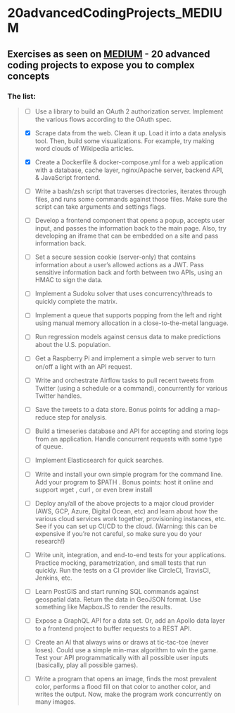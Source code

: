# 20advancedCodingProjects_MEDIUM
## Exercises as seen on [MEDIUM](https://medium.com/developer-purpose/20-advanced-coding-projects-to-expose-you-to-complex-concepts-1c8924490007) - 20 advanced coding projects to expose you to complex concepts

### The list:

> - [ ] Use a library to build an OAuth 2 authorization server. Implement the various flows according to the OAuth spec.
> - [x] Scrape data from the web. Clean it up. Load it into a data analysis tool. Then, build some visualizations. For example, try making word clouds of Wikipedia articles.
>
> - [x] Create a Dockerfile & docker-compose.yml for a web application with a database, cache layer, nginx/Apache server, backend API, & JavaScript frontend.
>
> - [ ] Write a bash/zsh script that traverses directories, iterates through files, and runs some commands against those files. Make sure the script can take arguments and settings flags.
>
> - [ ] Develop a frontend component that opens a popup, accepts user input, and passes the information back to the main page. Also, try developing an iframe that can be embedded on a site and pass information back.
>
> - [ ] Set a secure session cookie (server-only) that contains information about a user’s allowed actions as a JWT.
Pass sensitive information back and forth between two APIs, using an HMAC to sign the data.
>
> - [ ] Implement a Sudoku solver that uses concurrency/threads to quickly complete the matrix.
>
> - [ ] Implement a queue that supports popping from the left and right using manual memory allocation in a close-to-the-metal language.
>
> - [ ] Run regression models against census data to make predictions about the U.S. population.
>
> - [ ] Get a Raspberry Pi and implement a simple web server to turn on/off a light with an API request.
>
> - [ ] Write and orchestrate Airflow tasks to pull recent tweets from Twitter (using a schedule or a command), concurrently for various Twitter handles.
>
> - [ ] Save the tweets to a data store. Bonus points for adding a map-reduce step for analysis.
>
> - [ ] Build a timeseries database and API for accepting and storing logs from an application. Handle concurrent requests with some type of queue.
>
> - [ ] Implement Elasticsearch for quick searches.
>
> - [ ] Write and install your own simple program for the command line. Add your program to $PATH . Bonus points: host it online and support wget , curl , or even brew install
>
> - [ ] Deploy any/all of the above projects to a major cloud provider (AWS, GCP, Azure, Digital Ocean, etc) and learn about how the various cloud services work together, provisioning instances, etc. See if you can set up CI/CD to the cloud. (Warning: this can be expensive if you’re not careful, so make sure you do your research!)
>
> - [ ] Write unit, integration, and end-to-end tests for your applications. Practice mocking, parametrization, and small tests that run quickly. Run the tests on a CI provider like CircleCI, TravisCI, Jenkins, etc.
>
> - [ ] Learn PostGIS and start running SQL commands against geospatial data. Return the data in GeoJSON format. Use something like MapboxJS to render the results.
>
> - [ ] Expose a GraphQL API for a data set. Or, add an Apollo data layer to a frontend project to buffer requests to a REST API.
>
> - [ ] Create an AI that always wins or draws at tic-tac-toe (never loses). Could use a simple min-max algorithm to win the game. Test your API programmatically with all possible user inputs (basically, play all possible games).
>
> - [ ] Write a program that opens an image, finds the most prevalent color, performs a flood fill on that color to another color, and writes the output. Now, make the program work concurrently on many images.
